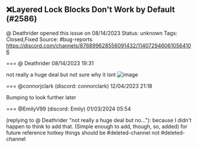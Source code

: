 ## ❌Layered Lock Blocks Don't Work by Default (#2586)
@ Deathrider opened this issue on 08/14/2023
Status: unknown
Tags: Closed,Fixed
Source: #bug-reports https://discord.com/channels/876899628556091432/1140729460610564106


=== @ Deathrider 08/14/2023 19:31

not really a huge deal but not sure why it isnt
![image](https://cdn.discordapp.com/attachments/1140729460610564106/1140729460879016026/image.png?ex=65e62199&is=65d3ac99&hm=552a5af265a5e603f96e026a4e12c0997c19a9979476ca14968138eca2200367&)

=== @connorjclark (discord: connorclark) 12/04/2023 21:18

Bumping to look further later

=== @EmilyV99 (discord: Emily) 01/03/2024 05:54

(replying to @ Deathrider "not really a huge deal but no…"): because I didn't happen to think to add that. (Simple enough to add, though, so, added)
for future reference hotkey things should be #deleted-channel not #deleted-channel
